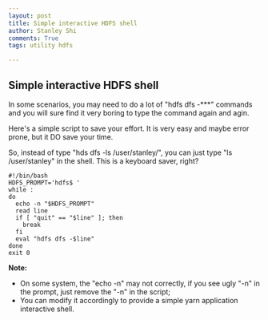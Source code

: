 ```yaml
---
layout: post
title: Simple interactive HDFS shell
author: Stanley Shi
comments: True
tags: utility hdfs

---
```


## Simple interactive HDFS shell
In some scenarios, you may need to do a lot of "hdfs dfs -***" commands and you will sure find it very boring to type the command again and agin.

Here's a simple script to save your effort. It is very easy and maybe error prone, but it DO save your time. 

So, instead of type "hds dfs -ls /user/stanley/", you can just type "ls /user/stanley" in the shell. This is a keyboard saver, right?

~~~
#!/bin/bash
HDFS_PROMPT='hdfs$ '
while :
do
  echo -n "$HDFS_PROMPT"
  read line
  if [ "quit" == "$line" ]; then
    break
  fi
  eval "hdfs dfs -$line"
done
exit 0
~~~

**Note:**
* On some system, the "echo -n" may not correctly, if you see ugly "-n" in the prompt, just remove the "-n" in the script;
* You can modify it accordingly to provide a simple yarn application interactive shell.
